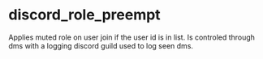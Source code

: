 # discord_role_preempt
Applies muted role on user join if the user id is in list.  Is controled through dms with a logging discord guild used to log seen dms.
